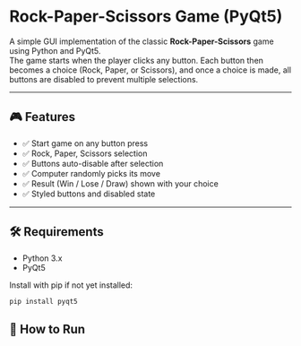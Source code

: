 # Rock-Paper-Scissors Game (PyQt5)

A simple GUI implementation of the classic **Rock-Paper-Scissors** game using Python and PyQt5.  
The game starts when the player clicks any button. Each button then becomes a choice (Rock, Paper, or Scissors), and once a choice is made, all buttons are disabled to prevent multiple selections.

---

## 🎮 Features

- ✅ Start game on any button press
- ✅ Rock, Paper, Scissors selection
- ✅ Buttons auto-disable after selection
- ✅ Computer randomly picks its move
- ✅ Result (Win / Lose / Draw) shown with your choice
- ✅ Styled buttons and disabled state

---

## 🛠️ Requirements

- Python 3.x
- PyQt5

Install with pip if not yet installed:

```bash
pip install pyqt5
```
## 🚀 How to Run



